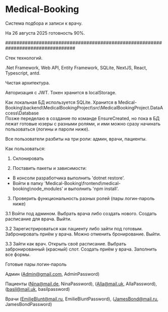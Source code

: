 # Medical-Booking
Система подбора и записи к врачу.


На 26 августа 2025 готовность 90%.

#################################################################################

Стек технологий.


.Net Framework, Web API, Entity Framework, SQLite, NextJS, React, Typescript, antd.

Чистая архитектура.

Авторизация с JWT. Токен хранится в localStorage.

Как локальная БД используется SQLite. Хранится в Medical-Booking\backend\MedicalBookingProject\src\MedicalBookingProject.DataAccess\Database\
Позже переделаю в создание по команде EnsureCreated, но пока в БД лежат готовые юзеры
с разными ролями, и ими можно сразу начинать пользоваться (логины и пароли ниже).

Все пользователи разбиты на три роли: админ, врачи, пациенты.




Как пользоваться:

1. Склонировать

2. Поставить пакеты и зависимости:
- В консоли разработчика выполнить 'dotnet restore'.
- Войти в папку 'Medical-Booking\frontend\medical-booking\node_modules' и выполнить 'npm install'.

3. Проверить функциональность разных ролей (пары логин-пароль ниже)

3.1 Войти под админом.
Выбрать врача либо создать нового.
Создать расписание для врача.
Выйти.

3.2 Зарегистрироваться как пациенту либо зайти под готовым. 
Забронировать приём у врача. Можно отменить бронирование.
Выйти.

3.3 Зайти как врач. 
Открыть своё расписание. Выбрать забронированный (красный) слот. 
Создать приём у врача. Заполнить все формы.



Готовые пары логин-пароль

Админ (Admin@gmail.com, AdminPassword)

Пациенты (Nina@mail.de, NinaPassword), (Alla@mail.uk, AllaPassword), (basil@mail.uk, basilpassword)

Врачи (EmilieBlunt@mail.ru, EmilieBluntPassword), (JamesBond@mail.ru, JamesBondPassword)


